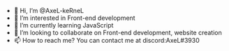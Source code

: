 - 👋 Hi, I’m @AxeL-keRneL
- 👀 I’m interested in Front-end development
- 🌱 I’m currently learning JavaScript
- 💞️ I’m looking to collaborate on Front-end development, website creation
- 📫 How to reach me? You can contact me at discord:AxeL#3930

<!---
AxeL-keRneL/AxeL-keRneL is a ✨ special ✨ repository because its `README.md` (this file) appears on your GitHub profile.
You can click the Preview link to take a look at your changes.
--->
